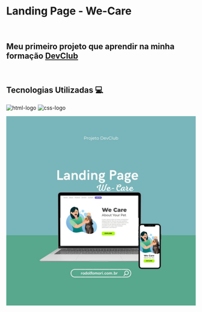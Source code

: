 <h1>Landing Page - We-Care</h1>
<br>
<h2>Meu primeiro projeto que aprendir na minha formação <a href="https://rodolfomori.com.br/devclub/">DevClub</a></h2>
<br>
<h2>Tecnologias Utilizadas 💻</h2>

<img src="https://img.shields.io/badge/HTML5-E34F26?style=for-the-badge&logo=html5&logoColor=white" alt="html-logo" /> <img src="https://img.shields.io/badge/CSS3-1572B6?style=for-the-badge&logo=css3&logoColor=white" alt="css-logo" />


<img src="https://github.com/ailsonguedes17/landing-page/blob/master/img/landing-page.jpg?raw=true"/>
